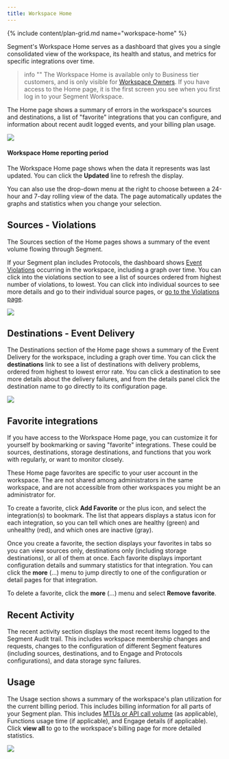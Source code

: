 ```yaml
---
title: Workspace Home
---
```


{% include content/plan-grid.md name="workspace-home" %}


Segment's Workspace Home serves as a dashboard that gives you a single consolidated view of the workspace, its health and status, and metrics for specific integrations over time.

> info ""
> The Workspace Home is available only to Business tier customers, and is only visible for [Workspace Owners](/docs/segment-app/iam/roles/). If you have access to the Home page, it is the first screen you see when you first log in to your Segment Workspace.

The Home page shows a summary of errors in the workspace's sources and destinations, a list of "favorite" integrations that you can configure, and information about recent audit logged events, and your billing plan usage.

![](/docs/segment-app/images/workspace-home.png)

#### Workspace Home reporting period

The Workspace Home page shows when the data it represents was last updated. You can click the **Updated** line to refresh the display.

You can also use the drop-down menu at the right to choose between a 24-hour and 7-day rolling view of the data. The page automatically updates the graphs and statistics when you change your selection.

## Sources - Violations

The Sources section of the Home pages shows a summary of the event volume flowing through Segment.

If your Segment plan includes Protocols, the dashboard shows [Event Violations](/docs/protocols/validate/review-violations/) occurring in the workspace, including a graph over time. You can click into the violations section to see a list of sources ordered from highest number of violations, to lowest. You can click into individual sources to see more details and go to their individual source pages, or [go to the Violations page](https://app.segment.com/goto-my-workspace/protocols/violations).

![](/docs/segment-app/images/workspace-home-violations.png)


## Destinations - Event Delivery

The Destinations section of the Home page shows a summary of the Event Delivery for the workspace, including a graph over time. You can click the **destinations** link to see a list of destinations with delivery problems, ordered from highest to lowest error rate. You can click a destination to see more details about the delivery failures, and from the details panel click the destination name to go directly to its configuration page.

![](/docs/segment-app/images/workspace-home-delivery.png)


## Favorite integrations

If you have access to the Workspace Home page, you can customize it for yourself by bookmarking or saving "favorite" integrations. These could be sources, destinations, storage destinations, and functions that you work with regularly, or want to monitor closely.

These Home page favorites are specific to your user account in the workspace. The are not shared among administrators in the same workspace, and are not accessible from other workspaces you might be an administrator for.

To create a favorite, click **Add Favorite** or the plus icon, and select the integration(s) to bookmark. The list that appears displays a status icon for each integration, so you can tell which ones are healthy (green) and unhealthy (red), and which ones are inactive (gray).

Once you create a favorite, the section displays your favorites in tabs so you can view sources only, destinations only (including storage destinations), or all of them at once. Each favorite displays important configuration details and summary statistics for that integration. You can click the **more** (…) menu to jump directly to one of the configuration or detail pages for that integration.

To delete a favorite, click the **more** (…) menu and select **Remove favorite**.

## Recent Activity

The recent activity section displays the most recent items logged to the Segment Audit trail. This includes workspace membership changes and requests, changes to the configuration of different Segment features (including sources, destinations, and to Engage and Protocols configurations), and data storage sync failures.

## Usage

The Usage section shows a summary of the workspace's plan utilization for the current billing period. This includes billing information for all parts of your Segment plan. This includes [MTUs or API call volume](/docs/guides/usage-and-billing/mtus-and-throughput/) (as applicable), Functions usage time (if applicable), and Engage details (if applicable). Click **view all** to go to the workspace's billing page for more detailed statistics.

![](/docs/segment-app/images/workspace-home-usage.png)
